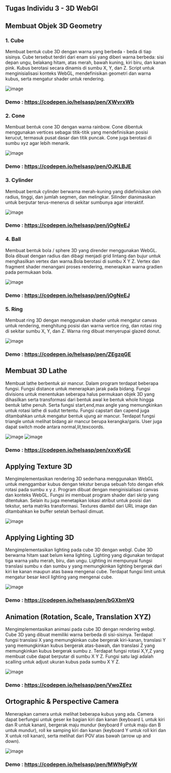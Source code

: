 

## Tugas Individu 3 - 3D WebGl

## Membuat Objek 3D Geometry

### 1. Cube


Membuat bentuk cube 3D dengan warna yang berbeda - beda di tiap sisinya. Cube tersebut terdiri dari enam sisi yang diberi warna berbeda: sisi depan ungu, belakang hitam, atas merah, bawah kuning, kiri biru, dan kanan pink. Kubus berotasi secara dinamis di sumbu X, Y, dan Z. Script untuk menginisialisasi konteks WebGL, mendefinisikan geometri dan warna kubus, serta mengatur shader untuk rendering.

![image](https://github.com/user-attachments/assets/b0403857-d16b-4b78-8a08-c0953f01d1ac) <br>

### Demo : https://codepen.io/helsasp/pen/XWvrxWb

### 2. Cone 

Membuat bentuk cone 3D dengan warna rainbow. Cone dibentuk menggunakan vertices sebagai titik-titik yang mendefinisikan posisi kerucut, termasuk pusat dasar dan titik puncak. Cone juga berotasi di sumbu xyz agar lebih menarik.

![image](https://github.com/user-attachments/assets/3574ebc0-e7f7-4e8b-8618-3549c568f3f0)

### Demo : https://codepen.io/helsasp/pen/OJKLBJE

### 3. Cylinder

Membuat bentuk cylinder berwarna merah-kuning yang didefinisikan oleh radius, tinggi, dan jumlah segmen, dan melingkar. Silinder dianimasikan untuk berputar terus-menerus di sekitar sumbunya agar interaktif.


![image](https://github.com/user-attachments/assets/b5f845b5-8f21-4292-a246-25cafec59827)

### Demo : https://codepen.io/helsasp/pen/jOgNeEJ

### 4. Ball

Membuat bentuk bola / sphere 3D yang dirender menggunakan WebGL. Bola dibuat dengan radius dan dibagi menjadi grid lintang dan bujur untuk menghasilkan vertex dan warna.Bola berotasi di sumbu X Y Z. Vertex dan fragment shader menangani proses rendering, menerapkan warna gradien pada permukaan bola.


![image](https://github.com/user-attachments/assets/61abaa7a-690a-4252-bcd8-eea4fd1a2d82)

### Demo : https://codepen.io/helsasp/pen/jOgNeEJ

### 5. Ring

Membuat ring 3D dengan menggunakan shader untuk mengatur canvas untuk rendering, menghitung posisi dan warna vertice ring, dan rotasi ring di sekitar sumbu X, Y, dan Z. Warna ring dibuat menyerupai glazed donut.

![image](https://github.com/user-attachments/assets/2df16fd9-2626-4040-8d76-f2f93aa623d3)

### Demo : https://codepen.io/helsasp/pen/ZEgzqGE

## Membuat 3D Lathe 

Membuat lathe berbentuk air mancur. Dalam program terdapat beberapa fungsi. Fungsi distance untuk menerapkan jarak pada bidang. Fungsi divisions untuk menentukan seberapa halus permukaan objek 3D yang dihasilkan serta transformasi dari bentuk awal ke bentuk whole hingga bentuk lathe penuh. Serta fungsi start,end,max angle yang memungkinkan untuk rotasi lathe di sudut tertentu. Fungsi capstart dan capend juga ditambahkan untuk mengatur bentuk ujung air mancur. Terdapat fungsi triangle untuk melihat bidang air mancur berupa kerangka/garis. User juga dapat switch mode antara normal,lit,texcoords.

![image](https://github.com/user-attachments/assets/ac3e1ab7-42db-4a1b-8e34-cae73efc9e17)
![image](https://github.com/user-attachments/assets/9e666343-a69c-4432-8a67-cb00a1103eb4)


 ### Demo : https://codepen.io/helsasp/pen/xxvKyGE

## Applying Texture 3D

 Mengimplementasikan rendering 3D sederhana menggunakan WebGL untuk menggambar kubus dengan tekstur berupa sebuah foto dengan efek rotasi pada sumbu x y z. Program dibuat dengan menginisialisasi canvas dan konteks WebGL. Fungsi ini membuat program shader dari skrip yang ditentukan. Selain itu juga menetapkan lokasi atribut untuk posisi dan tekstur, serta matriks transformasi. Textures diambil dari URL image dan ditambahkan ke buffer setelah berhasil dimuat.

 ![image](https://github.com/user-attachments/assets/1ccedcfb-afbd-4de5-ada8-c0d123ff13b6)
 
 ## Applying Lighting 3D

 Mengimplementasikan lighting pada cube 3D dengan webgl. Cube 3D berwarna hitam saat belum kena lighting. Lighting yang digunakan terdapat tiga warna yaitu merah, biru, dan ungu. Lighting ini mempunyai fungsi translasi sumbu x dan sumbu y yang memungkinkan lighting bergerak dari kiri ke kanan maupun atas bawa mengenai cube. Terdapat fungsi limit untuk mengatur besar kecil lighting yang mengenai cube.

![image](https://github.com/user-attachments/assets/03784ff1-b7f2-484f-acba-b04763a813cf)

 ### Demo : https://codepen.io/helsasp/pen/bGXbmVQ
 
 ## Animation (Rotation, Scale, Translation XYZ) 

 Mengimplementasikan animasi pada cube 3D dengan rendering webgl. Cube 3D yang dibuat memiliki warna berbeda di sisi-sisinya. Terdapat fungsi translasi X yang memungkinkan cube bergerak kiri-kanan, translasi Y yang memungkinkan kubus bergerak atas-bawah, dan translasi Z yang memungkinkan kubus bergerak sumbu z. Terdapat fungsi rotasi X,Y,Z yang membuat cube dapat berputar di sumbu X Y Z. Fungsi satu lagi adalah scalling untuk adjust ukuran kubus pada sumbu X Y Z.

 ![image](https://github.com/user-attachments/assets/fc1d1b27-22b6-44ff-b9fc-2978540e7c59)

 ### Demo : https://codepen.io/helsasp/pen/VwoZEez
 
## Ortographic & Perspective Camera

Menerapkan camera untuk melihat beberapa kubus yang ada. Camera dapat berfungsi untuk geser ke bagian kiri dan kanan (keyboard L untuk kiri dan R untuk kanan), bergerak maju mundur (keyboard F untuk maju dan B untuk mundur), roll ke samping kiri dan kanan (keyboard Y untuk roll kiri dan X untuk roll kanan), serta melihat dari POV atas bawah (arrow up and down). 

![image](https://github.com/user-attachments/assets/60d16d1e-b848-4e74-9ec7-e34e7115e8ca)

 ### Demo : https://codepen.io/helsasp/pen/MWNgPyW
